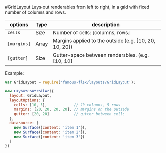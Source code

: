 <a name="module_GridLayout"></a>
#GridLayout
Lays-out renderables from left to right, in a grid with fixed number of
columns and rows.

|options|type|description|
|---|---|---|
|`cells`|Size|Number of cells: [columns, rows]|
|`[margins]`|Array|Margins applied to the outside (e.g. [10, 20, 10, 20])|
|`[gutter]`|Size|Gutter-space between renderables. (e.g. [10, 10]|

Example:

```javascript
var GridLayout = require('famous-flex/layouts/GridLayout');

new LayoutController({
  layout: GridLayout,
  layoutOptions: {
    cells: [10, 5],            // 10 columns, 5 rows
    margins: [20, 20, 20, 20], // margins on the outside
    gutter: [20, 20]           // gutter between cells
  },
  dataSource: [
    new Surface({content: 'item 1'}),
    new Surface({content: 'item 2'}),
    new Surface({content: 'item 3'})
  ]
})
```


